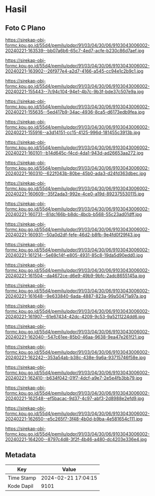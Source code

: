 # Hasil

## Foto C Plano

https://sirekap-obj-formc.kpu.go.id/55d4/pemilu/pdpr/91/03/04/30/06/9103043006002-20240221-163539--bb07a6b6-65c7-4ed7-acfe-b230c86d7aef.jpg

https://sirekap-obj-formc.kpu.go.id/55d4/pemilu/pdpr/91/03/04/30/06/9103043006002-20240221-163902--26f977e4-a2d7-4166-a545-cc94e1c2b9c1.jpg

https://sirekap-obj-formc.kpu.go.id/55d4/pemilu/pdpr/91/03/04/30/06/9103043006002-20240221-155443--7c94c104-94e1-4b7c-9b3f-bde37c507e9a.jpg

https://sirekap-obj-formc.kpu.go.id/55d4/pemilu/pdpr/91/03/04/30/06/9103043006002-20240221-155635--5ed417b9-34ac-4936-8ca5-d6173edb9fea.jpg

https://sirekap-obj-formc.kpu.go.id/55d4/pemilu/pdpr/91/03/04/30/06/9103043006002-20240221-155916--a3d14151-cc15-4125-996d-181455c3913b.jpg

https://sirekap-obj-formc.kpu.go.id/55d4/pemilu/pdpr/91/03/04/30/06/9103043006002-20240221-160101--b14d645c-f4cd-4da1-943d-ad26653aa272.jpg

https://sirekap-obj-formc.kpu.go.id/55d4/pemilu/pdpr/91/03/04/30/06/9103043006002-20240221-160310--622f043b-80be-45b0-ada3-d24fd363dbec.jpg

https://sirekap-obj-formc.kpu.go.id/55d4/pemilu/pdpr/91/03/04/30/06/9103043006002-20240221-160609--35f2ada3-992e-4ce0-a19d-892375530115.jpg

https://sirekap-obj-formc.kpu.go.id/55d4/pemilu/pdpr/91/03/04/30/06/9103043006002-20240221-160731--81dc166b-b8dc-4bcb-b568-55c23ad01dff.jpg

https://sirekap-obj-formc.kpu.go.id/55d4/pemilu/pdpr/91/03/04/30/06/9103043006002-20240221-160931--50a0d2df-fefe-46d2-b8fb-9e4fd0f29f43.jpg

https://sirekap-obj-formc.kpu.go.id/55d4/pemilu/pdpr/91/03/04/30/06/9103043006002-20240221-161214--5e69c14f-e805-4931-85c8-19da5d90edd0.jpg

https://sirekap-obj-formc.kpu.go.id/55d4/pemilu/pdpr/91/03/04/30/06/9103043006002-20240221-161504--da4672ce-d6e9-49b9-9bfc-2adc8655145a.jpg

https://sirekap-obj-formc.kpu.go.id/55d4/pemilu/pdpr/91/03/04/30/06/9103043006002-20240221-161648--9e633840-6ada-4887-823a-99a50471a97a.jpg

https://sirekap-obj-formc.kpu.go.id/55d4/pemilu/pdpr/91/03/04/30/06/9103043006002-20240221-161907--61e67434-42dc-4209-9c53-9a5211224dd6.jpg

https://sirekap-obj-formc.kpu.go.id/55d4/pemilu/pdpr/91/03/04/30/06/9103043006002-20240221-162040--547c61ee-85b0-46aa-9638-9ea47e261f21.jpg

https://sirekap-obj-formc.kpu.go.id/55d4/pemilu/pdpr/91/03/04/30/06/9103043006002-20240221-162242--353a54ab-b38c-438e-9a6a-93715746f58e.jpg

https://sirekap-obj-formc.kpu.go.id/55d4/pemilu/pdpr/91/03/04/30/06/9103043006002-20240221-162410--b634f042-01f7-4dcf-a9e7-2e5e4fb3bb79.jpg

https://sirekap-obj-formc.kpu.go.id/55d4/pemilu/pdpr/91/03/04/30/06/9103043006002-20240221-162548--ef5bacac-9d37-4c97-abf3-2d8988e2efd9.jpg

https://sirekap-obj-formc.kpu.go.id/55d4/pemilu/pdpr/91/03/04/30/06/9103043006002-20240221-162650--e5c265f7-3f48-4b0d-b9ba-4e581654c111.jpg

https://sirekap-obj-formc.kpu.go.id/55d4/pemilu/pdpr/91/03/04/30/06/9103043006002-20240221-164200--8797c4d8-3f2f-4b46-a480-dc4203e336e4.jpg


## Metadata

| Key        | Value               |
| ---------- | ------------------- |
| Time Stamp | 2024-02-21 17:04:15 |
| Kode Dapil | 9101                |



